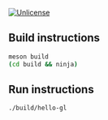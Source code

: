 [![Unlicense](https://img.shields.io/badge/unlicense-public%20domain-brightgreen.svg)](http://unlicense.org/)

Build instructions
------------------

```bash
meson build
(cd build && ninja)
```

Run instructions
----------------

```bash
./build/hello-gl
```
